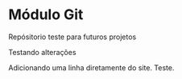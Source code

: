 # Módulo Git
 Repósitorio teste para futuros projetos
 
 Testando alterações

Adicionando uma linha diretamente do site. Teste.
